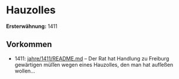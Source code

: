 # Hauzolles

**Ersterwähnung:** 1411

## Vorkommen
- 1411: [jahre/1411/README.md](../jahre/1411/README.md) – Der Rat hat Handlung zu Freiburg gewärtigen müſſen
wegen eines Hauzolles, den man hat aufſeßen wollen...
